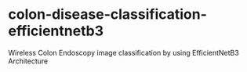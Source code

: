 # colon-disease-classification-efficientnetb3
Wireless Colon Endoscopy image classification by using EfficientNetB3 Architecture
